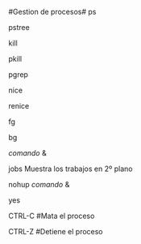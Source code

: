 #Gestion de procesos#
ps

pstree

kill

pkill

pgrep

nice

renice

fg

bg

*comando* &

jobs Muestra los trabajos en 2º plano

nohup *comando* &

yes

CTRL-C #Mata el proceso

CTRL-Z #Detiene el proceso
